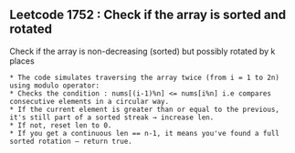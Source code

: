 ## Leetcode 1752 : Check if the array is sorted and rotated

Check if the array is non-decreasing (sorted) but possibly rotated by k places

    * The code simulates traversing the array twice (from i = 1 to 2n) using modulo operator:
    * Checks the condition : nums[(i-1)%n] <= nums[i%n] i.e compares consecutive elements in a circular way.
    * If the current element is greater than or equal to the previous, it's still part of a sorted streak → increase len.
    * If not, reset len to 0.
    * If you get a continuous len == n-1, it means you've found a full sorted rotation — return true.
